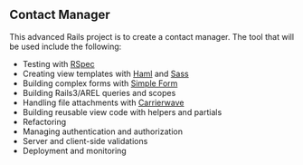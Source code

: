 ## Contact Manager

This advanced Rails project is to create a contact manager. The tool that will
be used include the following:

* Testing with [RSpec](https://relishapp.com/rspec)
* Creating view templates with [Haml](http://haml.info) and [Sass](http://sass-lang.com)
* Building complex forms with [Simple Form](https://github.com/plataformatec/simple_form)
* Building Rails3/AREL queries and scopes
* Handling file attachments with [Carrierwave](https://github.com/carrierwaveuploader/carrierwave)
* Building reusable view code with helpers and partials
* Refactoring
* Managing authentication and authorization
* Server and client-side validations
* Deployment and monitoring